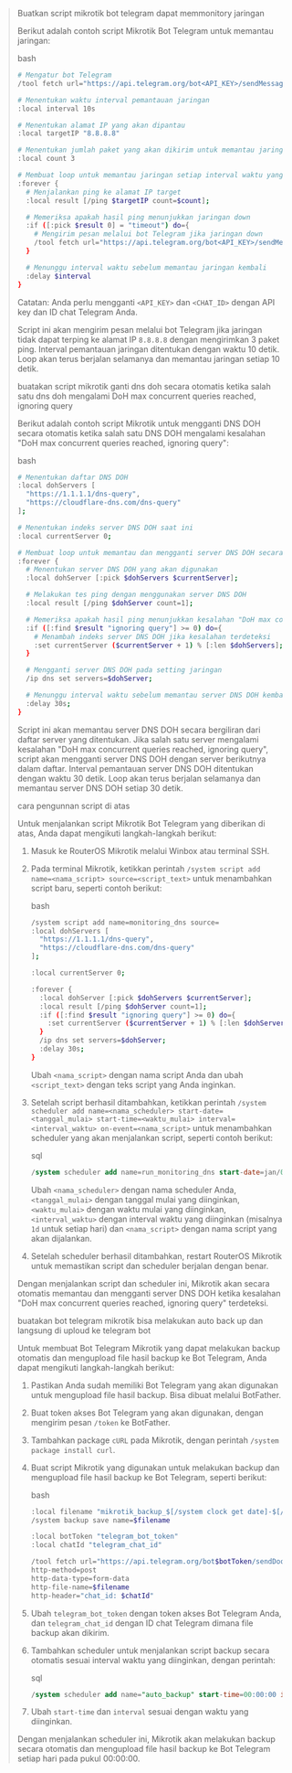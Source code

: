 > Buatkan script mikrotik bot telegram dapat memmonitory jaringan
> 
> Berikut adalah contoh script Mikrotik Bot Telegram untuk memantau jaringan:
> 
> bash
> 
> ```bash
> # Mengatur bot Telegram
> /tool fetch url="https://api.telegram.org/bot<API_KEY>/sendMessage?chat_id=<CHAT_ID>&text=Jaringan%20Anda%20Sedang%20Down!"
> 
> # Menentukan waktu interval pemantauan jaringan
> :local interval 10s
> 
> # Menentukan alamat IP yang akan dipantau
> :local targetIP "8.8.8.8"
> 
> # Menentukan jumlah paket yang akan dikirim untuk memantau jaringan
> :local count 3
> 
> # Membuat loop untuk memantau jaringan setiap interval waktu yang ditentukan
> :forever {
>   # Menjalankan ping ke alamat IP target
>   :local result [/ping $targetIP count=$count];
> 
>   # Memeriksa apakah hasil ping menunjukkan jaringan down
>   :if ([:pick $result 0] = "timeout") do={
>     # Mengirim pesan melalui bot Telegram jika jaringan down
>     /tool fetch url="https://api.telegram.org/bot<API_KEY>/sendMessage?chat_id=<CHAT_ID>&text=Jaringan%20Anda%20Sedang%20Down!"
>   }
> 
>   # Menunggu interval waktu sebelum memantau jaringan kembali
>   :delay $interval
> }
> ```
> 
> Catatan: Anda perlu mengganti `<API_KEY>` dan `<CHAT_ID>` dengan API key dan ID chat Telegram Anda.
> 
> Script ini akan mengirim pesan melalui bot Telegram jika jaringan tidak dapat terping ke alamat IP `8.8.8.8` dengan mengirimkan 3 paket ping. Interval pemantauan jaringan ditentukan dengan waktu 10 detik. Loop akan terus berjalan selamanya dan memantau jaringan setiap 10 detik.
> 
> buatakan script mikrotik ganti dns doh secara otomatis ketika salah satu dns doh mengalami DoH max concurrent queries reached, ignoring query
> 
> Berikut adalah contoh script Mikrotik untuk mengganti DNS DOH secara otomatis ketika salah satu DNS DOH mengalami kesalahan "DoH max concurrent queries reached, ignoring query":
> 
> bash
> 
> ```bash
> # Menentukan daftar DNS DOH
> :local dohServers [
>   "https://1.1.1.1/dns-query",
>   "https://cloudflare-dns.com/dns-query"
> ];
> 
> # Menentukan indeks server DNS DOH saat ini
> :local currentServer 0;
> 
> # Membuat loop untuk memantau dan mengganti server DNS DOH secara otomatis
> :forever {
>   # Menentukan server DNS DOH yang akan digunakan
>   :local dohServer [:pick $dohServers $currentServer];
> 
>   # Melakukan tes ping dengan menggunakan server DNS DOH
>   :local result [/ping $dohServer count=1];
> 
>   # Memeriksa apakah hasil ping menunjukkan kesalahan "DoH max concurrent queries reached, ignoring query"
>   :if ([:find $result "ignoring query"] >= 0) do={
>     # Menambah indeks server DNS DOH jika kesalahan terdeteksi
>     :set currentServer ($currentServer + 1) % [:len $dohServers];
>   }
> 
>   # Mengganti server DNS DOH pada setting jaringan
>   /ip dns set servers=$dohServer;
> 
>   # Menunggu interval waktu sebelum memantau server DNS DOH kembali
>   :delay 30s;
> }
> ```
> 
> Script ini akan memantau server DNS DOH secara bergiliran dari daftar server yang ditentukan. Jika salah satu server mengalami kesalahan "DoH max concurrent queries reached, ignoring query", script akan mengganti server DNS DOH dengan server berikutnya dalam daftar. Interval pemantauan server DNS DOH ditentukan dengan waktu 30 detik. Loop akan terus berjalan selamanya dan memantau server DNS DOH setiap 30 detik.
> 
> cara pengunnan script di atas
> 
> Untuk menjalankan script Mikrotik Bot Telegram yang diberikan di atas, Anda dapat mengikuti langkah-langkah berikut:
> 
> 1.  Masuk ke RouterOS Mikrotik melalui Winbox atau terminal SSH.
>     
> 2.  Pada terminal Mikrotik, ketikkan perintah `/system script add name=<nama_script> source=<script_text>` untuk menambahkan script baru, seperti contoh berikut:
>     
>     bash
>     
>     ```bash
>     /system script add name=monitoring_dns source=
>     :local dohServers [
>       "https://1.1.1.1/dns-query",
>       "https://cloudflare-dns.com/dns-query"
>     ];
>     
>     :local currentServer 0;
>     
>     :forever {
>       :local dohServer [:pick $dohServers $currentServer];
>       :local result [/ping $dohServer count=1];
>       :if ([:find $result "ignoring query"] >= 0) do={
>         :set currentServer ($currentServer + 1) % [:len $dohServers];
>       }
>       /ip dns set servers=$dohServer;
>       :delay 30s;
>     }
>     ```
>     
>     Ubah `<nama_script>` dengan nama script Anda dan ubah `<script_text>` dengan teks script yang Anda inginkan.
>     
> 3.  Setelah script berhasil ditambahkan, ketikkan perintah `/system scheduler add name=<nama_scheduler> start-date=<tanggal_mulai> start-time=<waktu_mulai> interval=<interval_waktu> on-event=<nama_script>` untuk menambahkan scheduler yang akan menjalankan script, seperti contoh berikut:
>     
>     sql
>     
>     ```sql
>     /system scheduler add name=run_monitoring_dns start-date=jan/01/2022 start-time=00:00:00 interval=1d on-event=monitoring_dns
>     ```
>     
>     Ubah `<nama_scheduler>` dengan nama scheduler Anda, `<tanggal_mulai>` dengan tanggal mulai yang diinginkan, `<waktu_mulai>` dengan waktu mulai yang diinginkan, `<interval_waktu>` dengan interval waktu yang diinginkan (misalnya `1d` untuk setiap hari) dan `<nama_script>` dengan nama script yang akan dijalankan.
>     
> 4.  Setelah scheduler berhasil ditambahkan, restart RouterOS Mikrotik untuk memastikan script dan scheduler berjalan dengan benar.
>     
> 
> Dengan menjalankan script dan scheduler ini, Mikrotik akan secara otomatis memantau dan mengganti server DNS DOH ketika kesalahan "DoH max concurrent queries reached, ignoring query" terdeteksi.
> 
> buatakan bot telegram mikrotik bisa melakukan auto back up dan langsung di uploud ke telegram bot
> 
> Untuk membuat Bot Telegram Mikrotik yang dapat melakukan backup otomatis dan mengupload file hasil backup ke Bot Telegram, Anda dapat mengikuti langkah-langkah berikut:
> 
> 1.  Pastikan Anda sudah memiliki Bot Telegram yang akan digunakan untuk mengupload file hasil backup. Bisa dibuat melalui BotFather.
>     
> 2.  Buat token akses Bot Telegram yang akan digunakan, dengan mengirim pesan `/token` ke BotFather.
>     
> 3.  Tambahkan package `cURL` pada Mikrotik, dengan perintah `/system package install curl`.
>     
> 4.  Buat script Mikrotik yang digunakan untuk melakukan backup dan mengupload file hasil backup ke Bot Telegram, seperti berikut:
>     
>     bash
>     
>     ```bash
>     :local filename "mikrotik_backup_$[/system clock get date]-$[/system clock get time].backup"
>     /system backup save name=$filename
>     
>     :local botToken "telegram_bot_token"
>     :local chatId "telegram_chat_id"
>     
>     /tool fetch url="https://api.telegram.org/bot$botToken/sendDocument"
>     http-method=post
>     http-data-type=form-data
>     http-file-name=$filename
>     http-header="chat_id: $chatId"
>     ```
>     
> 5.  Ubah `telegram_bot_token` dengan token akses Bot Telegram Anda, dan `telegram_chat_id` dengan ID chat Telegram dimana file backup akan dikirim.
>     
> 6.  Tambahkan scheduler untuk menjalankan script backup secara otomatis sesuai interval waktu yang diinginkan, dengan perintah:
>     
>     sql
>     
>     ```sql
>     /system scheduler add name="auto_backup" start-time=00:00:00 interval=1d on-event="/system script run backup_and_upload"
>     ```
>     
> 7.  Ubah `start-time` dan `interval` sesuai dengan waktu yang diinginkan.
>     
> 
> Dengan menjalankan scheduler ini, Mikrotik akan melakukan backup secara otomatis dan mengupload file hasil backup ke Bot Telegram setiap hari pada pukul 00:00:00.
